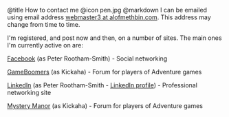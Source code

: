 @title		How to contact me
@icon		pen.jpg
@markdown
I can be emailed using email address
[webmaster3 at alofmethbin.com](mailto:webmaster3@alofmethbin.com).  This address may change from time to time.

I'm registered, and post now and then, on a number of sites. The main ones I'm currently active on are:

[Facebook](https://www.facebook.com/) (as Peter Rootham-Smith) - Social networking

[GameBoomers](https://www.gameboomers.com/forum/ubbthreads.php) (as Kickaha) - Forum for players of Adventure games

[LinkedIn](https://www.linkedin.com/) (as Peter Rootham-Smith - [LinkedIn profile](https://www.linkedin.com/in/peter-rootham-smith-7aa53021/)) - Professional networking site

[Mystery Manor](http://www.mysterymanor.net/forum/) (as Kickaha) - Forum for players of Adventure games
